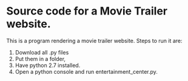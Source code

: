 #  Source code for a Movie Trailer website.
This is a program rendering a movie trailer website.
Steps to run it are: 
1. Download all .py files
2. Put them in a folder,
3. Have python 2.7 installed.
4. Open a python console and run entertainment_center.py.
